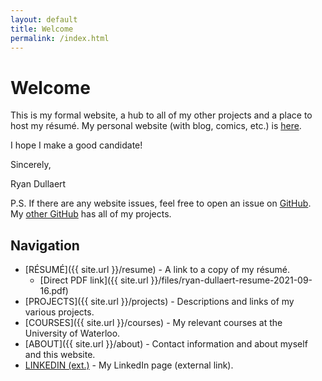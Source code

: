 ```yaml
---
layout: default
title: Welcome
permalink: /index.html
---
```

# Welcome

This is my formal website, a hub to all of my other projects and a place to host my r&eacute;sum&eacute;. My personal website (with blog, comics, etc.) is [here](https://xierumeng.github.io).

I hope I make a good candidate!

Sincerely,

Ryan Dullaert

P.S. If there are any website issues, feel free to open an issue on [GitHub](https://github.com/ryan-dullaert/ryan-dullaert.github.io). My [other GitHub](https://github.com/Xierumeng) has all of my projects.

## Navigation

* [R&Eacute;SUM&Eacute;]({{ site.url }}/resume) - A link to a copy of my r&eacute;sum&eacute;.
    * [Direct PDF link]({{ site.url }}/files/ryan-dullaert-resume-2021-09-16.pdf)
* [PROJECTS]({{ site.url }}/projects) - Descriptions and links of my various projects.
* [COURSES]({{ site.url }}/courses) - My relevant courses at the University of Waterloo.
* [ABOUT]({{ site.url }}/about) - Contact information and about myself and this website.
* [LINKEDIN (ext.)](https://www.linkedin.com/in/ryan-dullaert) - My LinkedIn page (external link).
